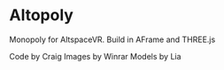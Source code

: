 # Altopoly
Monopoly for AltspaceVR.
Build in AFrame and THREE.js

Code by Craig
Images by Winrar
Models by Lia
